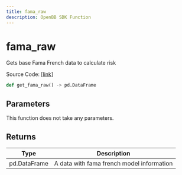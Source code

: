 ```yaml
---
title: fama_raw
description: OpenBB SDK Function
---
```


# fama_raw

Gets base Fama French data to calculate risk

Source Code: [[link](https://github.com/OpenBB-finance/OpenBBTerminal/tree/main/openbb_terminal/stocks/quantitative_analysis/factors_model.py#L20)]

```python
def get_fama_raw() -> pd.DataFrame
```
## Parameters

This function does not take any parameters.

## Returns

| Type | Description |
| ---- | ----------- |
| pd.DataFrame | A data with fama french model information |

